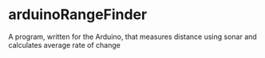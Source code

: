 # arduinoRangeFinder

A program, written for the Arduino, that measures distance using sonar and
calculates average rate of change
